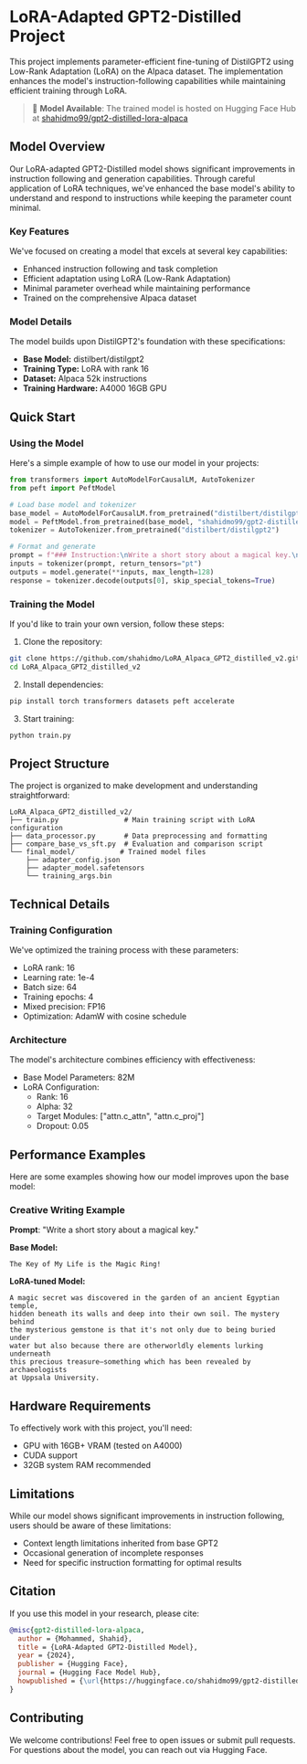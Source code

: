 # LoRA-Adapted GPT2-Distilled Project

This project implements parameter-efficient fine-tuning of DistilGPT2 using Low-Rank Adaptation (LoRA) on the Alpaca dataset. The implementation enhances the model's instruction-following capabilities while maintaining efficient training through LoRA. 

> 🤗 **Model Available**: The trained model is hosted on Hugging Face Hub at [shahidmo99/gpt2-distilled-lora-alpaca](https://huggingface.co/shahidmo99/gpt2-distilled-lora-alpaca)

## Model Overview

Our LoRA-adapted GPT2-Distilled model shows significant improvements in instruction following and generation capabilities. Through careful application of LoRA techniques, we've enhanced the base model's ability to understand and respond to instructions while keeping the parameter count minimal.

### Key Features
We've focused on creating a model that excels at several key capabilities:
- Enhanced instruction following and task completion
- Efficient adaptation using LoRA (Low-Rank Adaptation)
- Minimal parameter overhead while maintaining performance
- Trained on the comprehensive Alpaca dataset

### Model Details
The model builds upon DistilGPT2's foundation with these specifications:
- **Base Model:** distilbert/distilgpt2
- **Training Type:** LoRA with rank 16
- **Dataset:** Alpaca 52k instructions
- **Training Hardware:** A4000 16GB GPU

## Quick Start

### Using the Model

Here's a simple example of how to use our model in your projects:

```python
from transformers import AutoModelForCausalLM, AutoTokenizer
from peft import PeftModel

# Load base model and tokenizer
base_model = AutoModelForCausalLM.from_pretrained("distilbert/distilgpt2")
model = PeftModel.from_pretrained(base_model, "shahidmo99/gpt2-distilled-lora-ampaca")
tokenizer = AutoTokenizer.from_pretrained("distilbert/distilgpt2")

# Format and generate
prompt = f"### Instruction:\nWrite a short story about a magical key.\n\n### Response:"
inputs = tokenizer(prompt, return_tensors="pt")
outputs = model.generate(**inputs, max_length=128)
response = tokenizer.decode(outputs[0], skip_special_tokens=True)
```

### Training the Model

If you'd like to train your own version, follow these steps:

1. Clone the repository:
```bash
git clone https://github.com/shahidmo/LoRA_Alpaca_GPT2_distilled_v2.git
cd LoRA_Alpaca_GPT2_distilled_v2
```

2. Install dependencies:
```bash
pip install torch transformers datasets peft accelerate
```

3. Start training:
```bash
python train.py
```

## Project Structure

The project is organized to make development and understanding straightforward:

```
LoRA_Alpaca_GPT2_distilled_v2/
├── train.py                # Main training script with LoRA configuration
├── data_processor.py       # Data preprocessing and formatting
├── compare_base_vs_sft.py  # Evaluation and comparison script
└── final_model/           # Trained model files
    ├── adapter_config.json
    ├── adapter_model.safetensors
    └── training_args.bin
```

## Technical Details

### Training Configuration
We've optimized the training process with these parameters:
- LoRA rank: 16
- Learning rate: 1e-4
- Batch size: 64
- Training epochs: 4
- Mixed precision: FP16
- Optimization: AdamW with cosine schedule

### Architecture
The model's architecture combines efficiency with effectiveness:
- Base Model Parameters: 82M
- LoRA Configuration:
  - Rank: 16
  - Alpha: 32
  - Target Modules: ["attn.c_attn", "attn.c_proj"]
  - Dropout: 0.05

## Performance Examples

Here are some examples showing how our model improves upon the base model:

### Creative Writing Example
**Prompt**: "Write a short story about a magical key."

**Base Model:**
```
The Key of My Life is the Magic Ring!
```

**LoRA-tuned Model:**
```
A magic secret was discovered in the garden of an ancient Egyptian temple, 
hidden beneath its walls and deep into their own soil. The mystery behind 
the mysterious gemstone is that it's not only due to being buried under 
water but also because there are otherworldly elements lurking underneath 
this precious treasure—something which has been revealed by archaeologists 
at Uppsala University.
```

## Hardware Requirements

To effectively work with this project, you'll need:
- GPU with 16GB+ VRAM (tested on A4000)
- CUDA support
- 32GB system RAM recommended

## Limitations

While our model shows significant improvements in instruction following, users should be aware of these limitations:
- Context length limitations inherited from base GPT2
- Occasional generation of incomplete responses
- Need for specific instruction formatting for optimal results

## Citation

If you use this model in your research, please cite:
```bibtex
@misc{gpt2-distilled-lora-alpaca,
  author = {Mohammed, Shahid},
  title = {LoRA-Adapted GPT2-Distilled Model},
  year = {2024},
  publisher = {Hugging Face},
  journal = {Hugging Face Model Hub},
  howpublished = {\url{https://huggingface.co/shahidmo99/gpt2-distilled-lora-alpaca}}
}
```

## Contributing

We welcome contributions! Feel free to open issues or submit pull requests. For questions about the model, you can reach out via Hugging Face.
